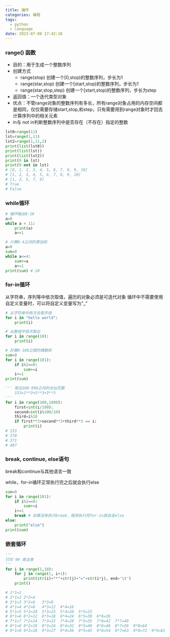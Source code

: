 ```yaml
---
title: 循环
categories: 编程
tags:
  - python
  - language
date: 2023-07-08 17:42:18
---
```


### range() 函数
- 目的：用于生成一个整数序列
- 创建方式
  - range(stop) 创建一个[0,stop)的整数序列，步长为1
  - range(star,stop) 创建一个[start,stop)的整数序列，步长为1
  - range(star,stop,step) 创建一个[start,stop)的整数序列，步长为step
- 返回值：一个迭代类型对象
- 优点：不管range对象的整数序列有多长，所有range对象占用的内存空间都是相同，仅仅需要存储start,stop,和step，只有需要用到range对象时才回去计算序列中的相关元素
- in与 not in判断整数序列中是否存在（不存在）指定的整数

```python
lst0=range(11)
lst=range(1,11)
lst2=range(1,11,2)
print(list(lst0))
print(list(lst))
print(list(lst2))
print(9 in lst)
print(9 not in lst)
# [0, 1, 2, 3, 4, 5, 6, 7, 8, 9, 10]
# [1, 2, 3, 4, 5, 6, 7, 8, 9, 10]
# [1, 3, 5, 7, 9]
# True
# False
```

### while循环
```python
# 循环输出0-10
a=0
while a < 11:
    print(a)
    a+=1

# 计算0-4之间的累加和
a=0
sum=0
while a<=4:
    sum+=a
    a+=1
print(sum) # 10
```

### for-in循环
从字符串，序列等中依次取值，遍历的对象必须是可迭代对象
循环中不需要使用自定义变量时，可以将自定义变量写为"_"

```python
# 从字符串中依次去取字母
for i in "hello world":
    print(i)

# 从数组中依次取出
for i in range(10):
    print(i)

# 計算0-100之間的偶数和
sum=0
for i in range(101):
    if i%2==0:
        sum+=i
    i+=1
print(sum)

''' 取出100-999之间的水仙花数
    153=1**3+5**3+3**3
'''
for i in range(100,1000):
    first=int(i/100);
    second=int(i%100/10)
    third=i%10
    if first**3+second**3+third**3 == i:
        print(i)
# 153
# 370
# 371
# 407
```

### break, continue, else语句
break和continue与其他语言一致


while，for-in循环正常执行完之后就会执行else
```python
sum=0
for i in range(101):
    if i%2==0:
        sum+=i
    i+=1
    break # 如果没有执行break，程序执行完for-in就会走else
else:
    print("else")
print(sum)
```

### 嵌套循环
```python
'''
打印 99 乘法表
'''
for i in range(1,10):
    for j in range(1, i+1):
        print(str(i)+"*"+str(j)+"="+str(i*j), end='\t')
    print()

# 1*1=1	
# 2*1=2	2*2=4	
# 3*1=3	3*2=6	3*3=9	
# 4*1=4	4*2=8	4*3=12	4*4=16	
# 5*1=5	5*2=10	5*3=15	5*4=20	5*5=25	
# 6*1=6	6*2=12	6*3=18	6*4=24	6*5=30	6*6=36	
# 7*1=7	7*2=14	7*3=21	7*4=28	7*5=35	7*6=42	7*7=49	
# 8*1=8	8*2=16	8*3=24	8*4=32	8*5=40	8*6=48	8*7=56	8*8=64	
# 9*1=9	9*2=18	9*3=27	9*4=36	9*5=45	9*6=54	9*7=63	9*8=72	9*9=81
```